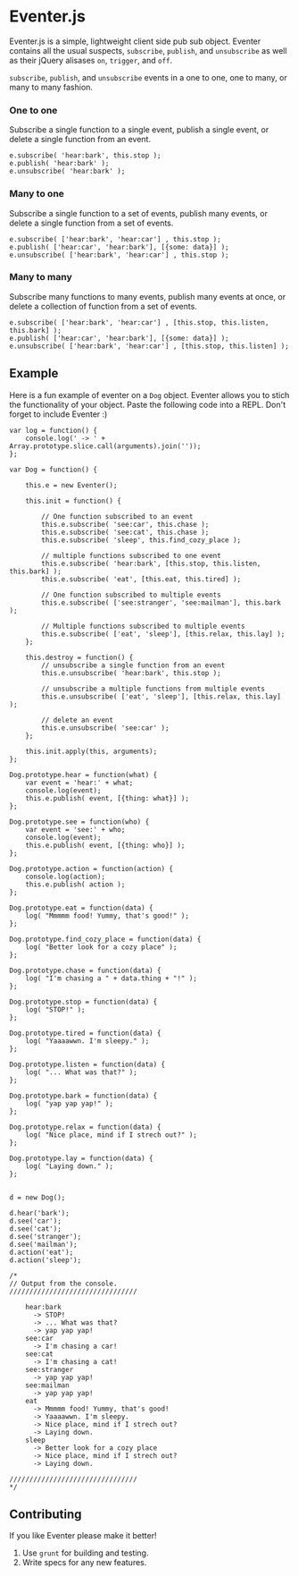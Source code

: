 # Eventer.js

Eventer.js is a simple, lightweight client side pub sub object. Eventer contains all the usual suspects, `subscribe`, `publish`, and `unsubscribe` as well as their jQuery alisases `on`, `trigger`, and `off`.

`subscribe`, `publish`, and `unsubscribe` events in a one to one, one to many, or many to many fashion.

### One to one

Subscribe a single function to a single event, publish a single event, or delete a single function from an event.

    e.subscribe( 'hear:bark', this.stop );
    e.publish( 'hear:bark' );
    e.unsubscribe( 'hear:bark' );

### Many to one

Subscribe a single function to a set of events, publish many events, or delete a single function from a set of events.

    e.subscribe( ['hear:bark', 'hear:car'] , this.stop );
    e.publish( ['hear:car', 'hear:bark'], [{some: data}] );
    e.unsubscribe( ['hear:bark', 'hear:car'] , this.stop );

### Many to many

Subscribe many functions to many events, publish many events at once, or delete a collection of function from a set of events.

    e.subscribe( ['hear:bark', 'hear:car'] , [this.stop, this.listen, this.bark] );
    e.publish( ['hear:car', 'hear:bark'], [{some: data}] );
    e.unsubscribe( ['hear:bark', 'hear:car'] , [this.stop, this.listen] );


## Example

Here is a fun example of eventer on a `Dog` object. Eventer allows you to stich the functionality of your object. Paste the following code into a REPL. Don't forget to include Eventer :)


    var log = function() {
        console.log(' -> ' + Array.prototype.slice.call(arguments).join(''));
    };
    
    var Dog = function() {
        
        this.e = new Eventer();
        
        this.init = function() {
    
            // One function subscribed to an event
            this.e.subscribe( 'see:car', this.chase );
            this.e.subscribe( 'see:cat', this.chase );
            this.e.subscribe( 'sleep', this.find_cozy_place );
    
            // multiple functions subscribed to one event
            this.e.subscribe( 'hear:bark', [this.stop, this.listen, this.bark] );
            this.e.subscribe( 'eat', [this.eat, this.tired] );
            
            // One function subscribed to multiple events
            this.e.subscribe( ['see:stranger', 'see:mailman'], this.bark );
            
            // Multiple functions subscribed to multiple events
            this.e.subscribe( ['eat', 'sleep'], [this.relax, this.lay] );
        };
        
        this.destroy = function() {
            // unsubscribe a single function from an event
            this.e.unsubscribe( 'hear:bark', this.stop );
    
            // unsubscribe a multiple functions from multiple events
            this.e.unsubscribe( ['eat', 'sleep'], [this.relax, this.lay] );
    
            // delete an event
            this.e.unsubscribe( 'see:car' );
        };
        
        this.init.apply(this, arguments);
    };
    
    Dog.prototype.hear = function(what) {
        var event = 'hear:' + what;
        console.log(event);
        this.e.publish( event, [{thing: what}] );
    };
    
    Dog.prototype.see = function(who) {
        var event = 'see:' + who;
        console.log(event);
        this.e.publish( event, [{thing: who}] );
    };
    
    Dog.prototype.action = function(action) {
        console.log(action);
        this.e.publish( action );
    };
    
    Dog.prototype.eat = function(data) {
        log( "Mmmmm food! Yummy, that's good!" );
    };
    
    Dog.prototype.find_cozy_place = function(data) {
        log( "Better look for a cozy place" );
    };
    
    Dog.prototype.chase = function(data) {
        log( "I'm chasing a " + data.thing + "!" );
    };
    
    Dog.prototype.stop = function(data) {
        log( "STOP!" );
    };
    
    Dog.prototype.tired = function(data) {
        log( "Yaaaawwn. I'm sleepy." );
    };
    
    Dog.prototype.listen = function(data) {
        log( "... What was that?" );
    };
    
    Dog.prototype.bark = function(data) {
        log( "yap yap yap!" );
    };
    
    Dog.prototype.relax = function(data) {
        log( "Nice place, mind if I strech out?" );
    };
    
    Dog.prototype.lay = function(data) {
        log( "Laying down." );
    };
    
    
    d = new Dog();
    
    d.hear('bark');
    d.see('car');
    d.see('cat');
    d.see('stranger');
    d.see('mailman');
    d.action('eat');
    d.action('sleep');

    /*
    // Output from the console.
    ////////////////////////////////
    
        hear:bark
          -> STOP!
          -> ... What was that?
          -> yap yap yap!
        see:car
          -> I'm chasing a car!
        see:cat
          -> I'm chasing a cat!
        see:stranger
          -> yap yap yap!
        see:mailman
          -> yap yap yap!
        eat
          -> Mmmmm food! Yummy, that's good!
          -> Yaaaawwn. I'm sleepy.
          -> Nice place, mind if I strech out?
          -> Laying down.
        sleep
          -> Better look for a cozy place
          -> Nice place, mind if I strech out?
          -> Laying down.
    
    ////////////////////////////////
    */
    
## Contributing

If you like Eventer please make it better! 

1. Use `grunt` for building and testing. 
2. Write specs for any new features.
